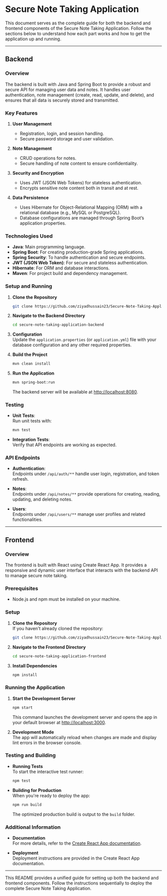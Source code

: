 # Secure Note Taking Application

This document serves as the complete guide for both the backend and frontend components of the Secure Note Taking Application. Follow the sections below to understand how each part works and how to get the application up and running.

----

## Backend

### Overview

The backend is built with Java and Spring Boot to provide a robust and secure API for managing user data and notes. It handles user authentication, note management (create, read, update, and delete), and ensures that all data is securely stored and transmitted.

### Key Features

1. **User Management**  
   - Registration, login, and session handling.  
   - Secure password storage and user validation.

2. **Note Management**  
   - CRUD operations for notes.  
   - Secure handling of note content to ensure confidentiality.

3. **Security and Encryption**  
   - Uses JWT (JSON Web Tokens) for stateless authentication.  
   - Encrypts sensitive note content both in transit and at rest.

4. **Data Persistence**  
   - Uses Hibernate for Object-Relational Mapping (ORM) with a relational database (e.g., MySQL or PostgreSQL).  
   - Database configurations are managed through Spring Boot’s application properties.

### Technologies Used

- **Java**: Main programming language.
- **Spring Boot**: For creating production-grade Spring applications.
- **Spring Security**: To handle authentication and secure endpoints.
- **JWT (JSON Web Token)**: For secure and stateless authentication.
- **Hibernate**: For ORM and database interactions.
- **Maven**: For project build and dependency management.

### Setup and Running

1. **Clone the Repository**  
   ```bash
   git clone https://github.com/ziyadhussain23/Secure-Note-Taking-Application.git
   ```

2. **Navigate to the Backend Directory**  
   ```bash
   cd secure-note-taking-application-backend
   ```

3. **Configuration**  
   Update the `application.properties` (or `application.yml`) file with your database configuration and any other required properties.

4. **Build the Project**  
   ```bash
   mvn clean install
   ```

5. **Run the Application**  
   ```bash
   mvn spring-boot:run
   ```
   The backend server will be available at [http://localhost:8080](http://localhost:8080).

### Testing

- **Unit Tests**:  
  Run unit tests with:
  ```bash
  mvn test
  ```
- **Integration Tests**:  
  Verify that API endpoints are working as expected.

### API Endpoints

- **Authentication**:  
  Endpoints under `/api/auth/**` handle user login, registration, and token refresh.

- **Notes**:  
  Endpoints under `/api/notes/**` provide operations for creating, reading, updating, and deleting notes.

- **Users**:  
  Endpoints under `/api/users/**` manage user profiles and related functionalities.

----

## Frontend

### Overview

The frontend is built with React using Create React App. It provides a responsive and dynamic user interface that interacts with the backend API to manage secure note taking.

### Prerequisites

- Node.js and npm must be installed on your machine.

### Setup

1. **Clone the Repository**  
   If you haven't already cloned the repository:
   ```bash
   git clone https://github.com/ziyadhussain23/Secure-Note-Taking-Application.git
   ```

2. **Navigate to the Frontend Directory**  
   ```bash
   cd secure-note-taking-application-frontend
   ```

3. **Install Dependencies**  
   ```bash
   npm install
   ```

### Running the Application

1. **Start the Development Server**  
   ```bash
   npm start
   ```
   This command launches the development server and opens the app in your default browser at [http://localhost:3000](http://localhost:3000).

2. **Development Mode**  
   The app will automatically reload when changes are made and display lint errors in the browser console.

### Testing and Building

- **Running Tests**  
  To start the interactive test runner:
  ```bash
  npm test
  ```

- **Building for Production**  
  When you're ready to deploy the app:
  ```bash
  npm run build
  ```
  The optimized production build is output to the `build` folder.

### Additional Information

- **Documentation**  
  For more details, refer to the [Create React App documentation](https://facebook.github.io/create-react-app/docs/getting-started).

- **Deployment**  
  Deployment instructions are provided in the Create React App documentation.

----

This README provides a unified guide for setting up both the backend and frontend components. Follow the instructions sequentially to deploy the complete Secure Note Taking Application.
